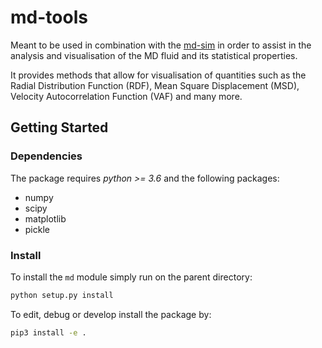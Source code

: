 # md-tools

Meant to be used in combination with the [md-sim](https://github.com/GiannisNikiteas/md-sim) in order to assist in the
analysis and visualisation of the MD fluid and its statistical properties.

It provides methods that allow for visualisation of quantities such as the
Radial Distribution Function (RDF), Mean Square Displacement (MSD), Velocity
Autocorrelation Function (VAF) and many more.

## Getting Started

### Dependencies

The package requires *python >= 3.6* and the following packages:

* numpy
* scipy
* matplotlib
* pickle

### Install

To install the `md` module simply run on the parent directory:

``` bash
python setup.py install
```

To edit, debug or develop install the package by:

``` bash
pip3 install -e .
```

<!-- ### Usage -->
